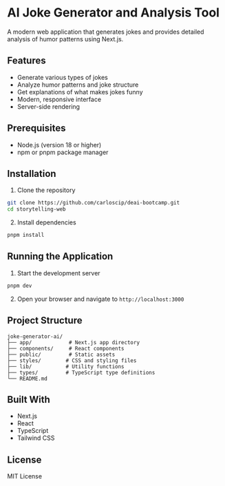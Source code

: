 # AI Joke Generator and Analysis Tool

A modern web application that generates jokes and provides detailed analysis of humor patterns using Next.js.

## Features

- Generate various types of jokes
- Analyze humor patterns and joke structure
- Get explanations of what makes jokes funny
- Modern, responsive interface
- Server-side rendering

## Prerequisites

- Node.js (version 18 or higher)
- npm or pnpm package manager

## Installation

1. Clone the repository
```bash
git clone https://github.com/carloscip/deai-bootcamp.git
cd storytelling-web
```

2. Install dependencies
```bash
pnpm install
```

## Running the Application

1. Start the development server
```bash
pnpm dev
```

2. Open your browser and navigate to `http://localhost:3000`

## Project Structure

```
joke-generator-ai/
├── app/            # Next.js app directory
├── components/     # React components
├── public/         # Static assets
├── styles/        # CSS and styling files
├── lib/           # Utility functions
├── types/         # TypeScript type definitions
└── README.md
```

## Built With

- Next.js
- React
- TypeScript
- Tailwind CSS

## License

MIT License
